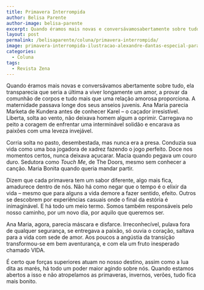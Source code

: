 ```yaml
---
title: Primavera Interrompida
author: Belisa Parente
author-image: belisa-parente
excerpt: Quando éramos mais novas e conversávamosabertamente sobre tudo, ela transparecia que seria a última a viver longamenteum amor, a provar da comunhão de corpos.
layout: post
permalink: /belisaparente/coluna/primavera-interrompida/
image: primavera-interrompida-ilustracao-alexandre-dantas-especial-para-a-revista-zena.jpg
categories:
  - Coluna
tags:
  - Revista Zena
---
```

Quando éramos mais novas e conversávamos abertamente sobre tudo, ela transparecia que seria a última a viver longamente um amor, a provar da comunhão de corpos e tudo mais que uma relação amorosa proporciona. A maternidade passava longe dos seus anseios juvenis. Ana Maria parecia Marketa de Kundera antes de conhecer Karel – o caçador irresistível. Liberta, solta ao vento, não deixava homem algum a oprimir. Carregava no peito a coragem de enfrentar uma interminável solidão e encarava as paixões com uma leveza invejável.

Corria solta no pasto, desembestada, mas nunca era a presa. Conduzia sua vida como uma boa jogadora de xadrez fazendo o jogo *p*erfeito. Doce nos momentos certos, nunca deixava açucarar. Macia quando pegava um couro duro. Sedutora como *Touch Me*, de The Doors, mesmo sem conhecer a canção. Maria Bonita quando queria mandar partir.

Dizem que cada primavera tem um sabor diferente, algo mais fica, amadurece dentro de nós. Não há como negar que o tempo é o elixir da vida – mesmo que para alguns a vida demore a fazer sentido, efeito. Outros se descobrem por experiências casuais onde o final da estória é inimaginável. E há todo um meio termo. Somos também responsáveis pelo nosso caminho, por um novo dia, por aquilo que queremos ser.

Ana Maria, agora, parecia máscara e disfarce. Irreconhecível, pulava fora de qualquer segurança, se entregava a paixão, só ouvia o coração, saltava para a vida com sede de amor. Aos poucos a angústia da transição transformou-se em bem aventurança, e com ela um fruto inesperado chamado VIDA.

É certo que forças superiores atuam no nosso destino, assim como a lua dita as marés, há todo um poder maior agindo sobre nós. Quando estamos abertos a isso e não atropelamos as primaveras, invernos, verões, tudo fica mais bonito.